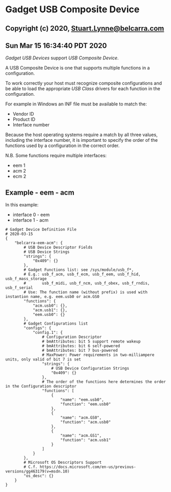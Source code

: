 # Gadget USB Composite Device
## Copyright (c) 2020, Stuart.Lynne@belcarra.com
## Sun Mar 15 16:34:40 PDT 2020

*Gadget USB Devices* support *USB Composite Device*.

A USB Composite Device is one that supports multiple functions in a configuration.

To work correctly your host must recognize composite configurations and be able to load
the appropriate *USB Class* drivers for each function in the configuration.

For example in Windows an INF file must be available to match the:
- Vendor ID
- Product ID
- Interface number

Because the host operating systems require a match by all three values, including the interface
number, it is important to specify the order of the functions used by a configuration in the 
correct order.

N.B. Some functions require multiple interfaces:
- eem 1
- acm 2
- ecm 2

## Example - eem - acm

In this example:
- interface 0 - eem
- interface 1 - acm


```
# Gadget Device Definition File
# 2020-03-15
{
    "belcarra-eem-acm": {
        # USB Device Descriptor Fields
        # USB Device Strings
        "strings": {
            "0x409": {}
        },
        # Gadget Functions list: see /sys/module/usb_f*,
        # E.g.: usb_f_acm, usb_f_ecm, usb_f_eem, usb_f_hid, usb_f_mass_storage
        #       usb_f_midi, usb_f_ncm, usb_f_obex, usb_f_rndis, usb_f_serial
        # Use: The function name (without prefix) is used with instantion name, e.g. eem.usb0 or acm.GS0
        "functions": {
            "acm.usb0": {},
            "acm.usb1": {},
            "eem.usb0": {}
        },
        # Gadget Configurations list
        "configs": {
            "config.1": {
                # Configuration Descriptor
                # bmAttributes: bit 5 support remote wakeup
                # bmAttributes: bit 6 self-powered
                # bmAttributes: bit 7 bus-powered
                # MaxPower: Power requirements in two-milliampere units, only valid of bit 7 is set
                "strings": {
                    # USB Device Configuration Strings
                    "0x409": {}
                },
                # The order of the functions here determines the order in the Configuration descriptor
                "functions": [
                    {
                        "name": "eem.usb0",
                        "function": "eem.usb0"
                    },
                    {
                        "name": "acm.GS0",
                        "function": "acm.usb0"
                    },
                    {
                        "name": "acm.GS1",
                        "function": "acm.usb1"
                    }
                ]
            }
        },
        # Microsoft OS Descriptors Support
        # C.f. https://docs.microsoft.com/en-us/previous-versions/gg463179(v=msdn.10)
        "os_desc": {}
    }
}
```


